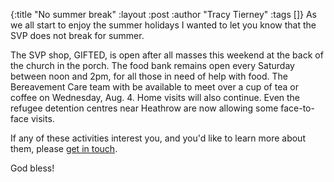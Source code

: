{:title "No summer break"
 :layout :post
 :author "Tracy Tierney"
 :tags []}
As we all start to enjoy the summer holidays I wanted to let you know that the SVP does not break for summer.

The SVP shop, GIFTED, is open after all masses this weekend at the back of the church in the porch. The food bank remains open every Saturday between noon and 2pm, for all those in need of help with food. The Bereavement Care team with be available to meet over a cup of tea or coffee on Wednesday, Aug. 4. Home visits will also continue. Even the refugee detention centres near Heathrow are now allowing some face-to-face visits.

If any of these activities interest you, and you'd like to learn more about them, please [get in touch](../../pages-output/contact/).

God bless!
